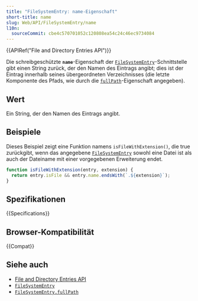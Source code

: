 ```yaml
---
title: "FileSystemEntry: name-Eigenschaft"
short-title: name
slug: Web/API/FileSystemEntry/name
l10n:
  sourceCommit: cbe4c570701052c120808ea54c24c46ec9734084
---
```


{{APIRef("File and Directory Entries API")}}

Die schreibgeschützte **`name`**-Eigenschaft der [`FileSystemEntry`](/de/docs/Web/API/FileSystemEntry)-Schnittstelle gibt einen String zurück, der den Namen des Eintrags angibt; dies ist der Eintrag innerhalb seines übergeordneten Verzeichnisses (die letzte Komponente des Pfads, wie durch die [`fullPath`](/de/docs/Web/API/FileSystemEntry/fullPath)-Eigenschaft angegeben).

## Wert

Ein String, der den Namen des Eintrags angibt.

## Beispiele

Dieses Beispiel zeigt eine Funktion namens `isFileWithExtension()`, die true zurückgibt, wenn das angegebene [`FileSystemEntry`](/de/docs/Web/API/FileSystemEntry) sowohl eine Datei ist als auch der Dateiname mit einer vorgegebenen Erweiterung endet.

```js
function isFileWithExtension(entry, extension) {
  return entry.isFile && entry.name.endsWith(`.${extension}`);
}
```

## Spezifikationen

{{Specifications}}

## Browser-Kompatibilität

{{Compat}}

## Siehe auch

- [File and Directory Entries API](/de/docs/Web/API/File_and_Directory_Entries_API)
- [`FileSystemEntry`](/de/docs/Web/API/FileSystemEntry)
- [`FileSystemEntry.fullPath`](/de/docs/Web/API/FileSystemEntry/fullPath)
